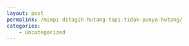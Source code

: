 ```yaml
---
layout: post
permalink: /mimpi-ditagih-hutang-tapi-tidak-punya-hutang/
categories:
    - Uncategorized
---
```


